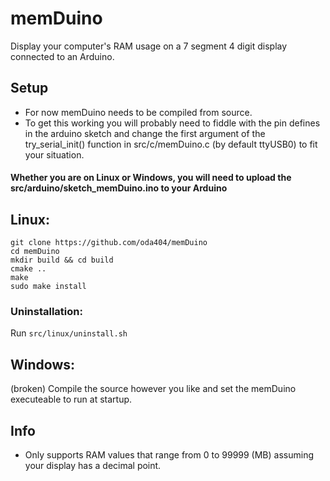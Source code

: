 # memDuino
Display your computer's RAM usage on a 7 segment 4 digit display connected to an Arduino.<br>

## Setup
- For now memDuino needs to be compiled from source.
- To get this working you will probably need to fiddle with the pin defines in the arduino sketch and change the first argument of the try_serial_init() function in src/c/memDuino.c
(by default ttyUSB0) to fit your situation.

#### Whether you are on Linux or Windows, you will need to upload the src/arduino/sketch_memDuino.ino to your Arduino

## Linux:
```console
git clone https://github.com/oda404/memDuino
cd memDuino
mkdir build && cd build
cmake ..
make
sudo make install
```
### Uninstallation:
Run `src/linux/uninstall.sh`

## Windows:
(broken)
Compile the source however you like and set the memDuino executeable to run at startup.

## Info
- Only supports RAM values that range from 0 to 99999 (MB) assuming your display has a decimal point.
